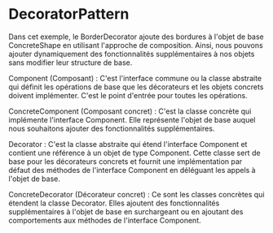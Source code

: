 # DecoratorPattern


Dans cet exemple, le BorderDecorator ajoute des bordures à l'objet de base ConcreteShape en utilisant l'approche de composition. Ainsi, nous pouvons ajouter dynamiquement des fonctionnalités supplémentaires à nos objets sans modifier leur structure de base.

Component (Composant) : C'est l'interface commune ou la classe abstraite qui définit les opérations de base que les décorateurs et les objets concrets doivent implémenter. C'est le point d'entrée pour toutes les opérations.

ConcreteComponent (Composant concret) : C'est la classe concrète qui implémente l'interface Component. Elle représente l'objet de base auquel nous souhaitons ajouter des fonctionnalités supplémentaires.

Decorator : C'est la classe abstraite qui étend l'interface Component et contient une référence à un objet de type Component. Cette classe sert de base pour les décorateurs concrets et fournit une implémentation par défaut des méthodes de l'interface Component en déléguant les appels à l'objet de base.

ConcreteDecorator (Décorateur concret) : Ce sont les classes concrètes qui étendent la classe Decorator. Elles ajoutent des fonctionnalités supplémentaires à l'objet de base en surchargeant ou en ajoutant des comportements aux méthodes de l'interface Component.
